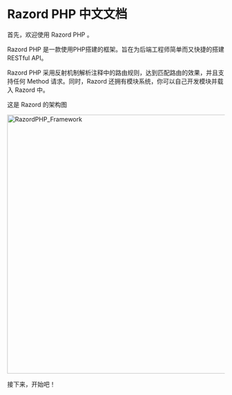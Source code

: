 # Razord PHP 中文文档

首先，欢迎使用 Razord PHP 。

Razord PHP 是一款使用PHP搭建的框架。旨在为后端工程师简单而又快捷的搭建 RESTful API。

Razord PHP 采用反射机制解析注释中的路由规则，达到匹配路由的效果，并且支持任何 Method 请求。同时，Razord 还拥有模块系统，你可以自己开发模块并载入 Razord 中。

这是 Razord 的架构图

<img src="http://blog.ijason.cc/static/razordphp/framework.jpg" alt="RazordPHP_Framework" width="600px" />

接下来，开始吧！